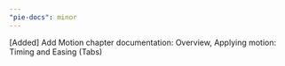 ```yaml
---
"pie-docs": minor
---
```


[Added] Add Motion chapter documentation: Overview, Applying motion: Timing and Easing (Tabs)
